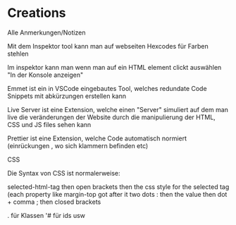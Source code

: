 # Creations

Alle Anmerkungen/Notizen

Mit dem Inspektor tool kann man auf webseiten Hexcodes für Farben stehlen

Im inspektor kann man wenn man auf ein HTML element clickt auswählen "In der Konsole anzeigen"

Emmet ist ein in VSCode eingebautes Tool, welches redundate Code Snippets mit abkürzungen erstellen kann

Live Server ist eine Extension, welche einen "Server" simuliert auf dem man live die veränderungen der Website durch die manipulierung der HTML, CSS und JS files sehen kann

Prettier ist eine Extension, welche Code automatisch normiert (einrückungen , wo sich klammern befinden etc)

CSS

Die Syntax von CSS ist normalerweise:

selected-html-tag
then open brackets
then the css style for the selected tag (each property like margin-top got after it two dots : then the value then dot + comma ;
then closed brackets

. für Klassen
'# für ids usw
